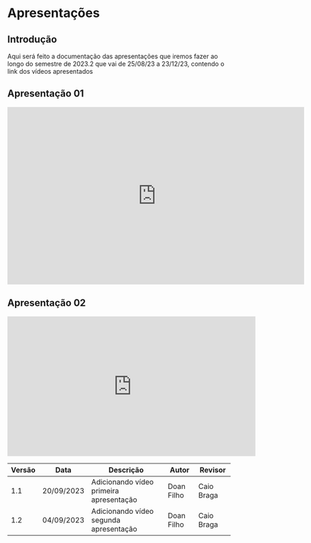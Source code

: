 # **Apresentações**

## **Introdução**

Aqui será feito a documentação das apresentações que iremos fazer ao longo do semestre de 2023.2
que vai de 25/08/23 a 23/12/23, contendo o link dos vídeos apresentados


## **Apresentação 01** 

<iframe width="670" height="400" src="https://www.youtube.com/embed/bMkxdVUn1es?si=W0Qp8K7G6dxLgRd5" title="YouTube video player" frameborder="0" allow="accelerometer; autoplay; clipboard-write; encrypted-media; gyroscope; picture-in-picture; web-share" allowfullscreen></iframe>


## **Apresentação 02**

<iframe width="560" height="315" src="https://www.youtube.com/embed/iipCuTyg4fk?si=WntKzZC8vvMgfZ0R" title="YouTube video player" frameborder="0" allow="accelerometer; autoplay; clipboard-write; encrypted-media; gyroscope; picture-in-picture; web-share" allowfullscreen></iframe>


| Versão | Data       | Descrição            | Autor | Revisor |
|--------|------------|----------------------|-----------------------------------|--------------------------------------|
| 1.1    | 20/09/2023 | Adicionando vídeo primeira apresentação|  Doan Filho | Caio Braga |
| 1.2    | 04/09/2023 | Adicionando vídeo segunda apresentação|  Doan Filho | Caio Braga |
